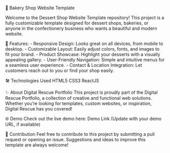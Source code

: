 🍰 Bakery Shop Website Template

Welcome to the Dessert Shop Website Template repository! This project is a fully customizable template designed for dessert shops, bakeries, or anyone in the confectionery business who wants a beautiful and modern website.

🌟 Features:
    - Responsive Design: Looks great on all devices, from mobile to desktop.
    - Customizable Layout: Easily adjust colors, fonts, and images to fit your brand.
    - Product Showcase: Highlight your desserts with a visually appealing gallery.
    - User-Friendly Navigation: Simple and intuitive menus for a seamless user experience.
    - Contact & Location Integration: Let customers reach out to you or find your shop easily.

🛠️ Technologies Used
    HTML5
    CSS3
    ReactJS
    
✨ About Digital Rescue Portfolio
This project is proudly part of the Digital Rescue Portfolio, a collection of creative and functional web solutions. Whether you’re looking for templates, custom websites, or inspiration, Digital Rescue has you covered!

🌐 Demo
Check out the live demo here: Demo Link (Update with your demo URL, if available)

🧁 Contribution
Feel free to contribute to this project by submitting a pull request or opening an issue. Suggestions and ideas to improve this template are always welcome!
